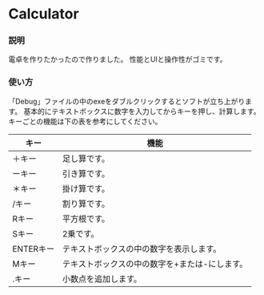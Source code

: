 # Calculator
### 説明
電卓を作りたかったので作りました。
性能とUIと操作性がゴミです。
### 使い方
「Debug」ファイルの中のexeをダブルクリックするとソフトが立ち上がります。
基本的にテキストボックスに数字を入力してからキーを押し、計算します。
キーごとの機能は下の表を参考にしてください。

| キー | 機能 |
| ---- | ---- |
| ＋キー | 足し算です。 |
| ーキー | 引き算です。 |
| ＊キー | 掛け算です。 |
| /キー | 割り算です。 |
| Rキー | 平方根です。 |
| Sキー | 2乗です。 |
| ENTERキー | テキストボックスの中の数字を表示します。 |
| Mキー | テキストボックスの中の数字を+または-にします。|
| .キー | 小数点を追加します。 |
